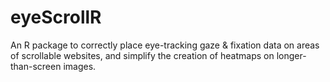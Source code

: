 # eyeScrollR
An R package to correctly place eye-tracking gaze & fixation data on areas of scrollable websites, and simplify the creation of heatmaps on longer-than-screen images.
